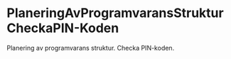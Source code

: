 # PlaneringAvProgramvaransStrukturCheckaPIN-Koden
Planering av programvarans struktur. Checka PIN-koden.
